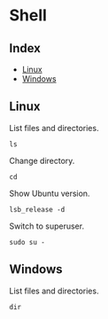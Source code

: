 # Shell

## Index

* [Linux](#linux)
* [Windows](#windows)

## Linux

List files and directories.
```
ls
```

Change directory.
```
cd
```

Show Ubuntu version.
```
lsb_release -d
```

Switch to superuser.
```
sudo su -
```

## Windows

List files and directories.
```
dir
```
